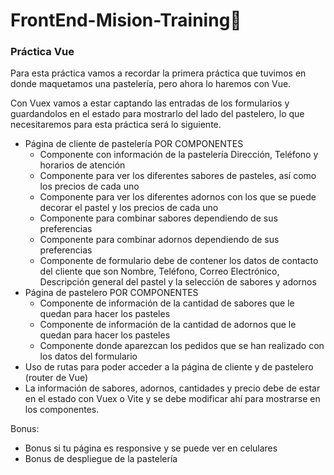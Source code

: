 # FrontEnd-Mision-Training🚀

### Práctica Vue

Para esta práctica vamos a recordar la primera práctica que tuvimos en donde maquetamos una pastelería, pero ahora lo haremos con Vue.

Con Vuex vamos a estar captando las entradas de los formularios y guardandolos en el estado para mostrarlo del lado del pastelero, lo que necesitaremos para esta práctica será lo siguiente.

* Página de cliente de pastelería POR COMPONENTES
  * Componente con información de la pastelería Dirección, Teléfono y horarios de atención
  * Componente para ver los diferentes sabores de pasteles, así como los precios de cada uno
  * Componente para ver los diferentes adornos con los que se puede decorar el pastel y los precios de cada uno
  * Componente para combinar sabores dependiendo de sus preferencias
  * Componente para combinar adornos dependiendo de sus preferencias
  * Componente de formulario debe de contener los datos de contacto del cliente que son Nombre, Teléfono, Correo Electrónico, Descripción general del pastel y la selección de sabores y adornos
* Página de pastelero POR COMPONENTES
  * Componente de información de la cantidad de sabores que le quedan para hacer los pasteles
  * Componente de información de la cantidad de adornos que le quedan para hacer los pasteles
  * Componente donde aparezcan los pedidos que se han realizado con los datos del formulario
* Uso de rutas para poder acceder a la página de cliente y de pastelero (router de Vue)
* La información de sabores, adornos, cantidades y precio debe de estar en el estado con Vuex o Vite y se debe modificar ahí para mostrarse en los componentes.

Bonus:

* Bonus si tu página es responsive y se puede ver en celulares
* Bonus de despliegue de la pastelería
